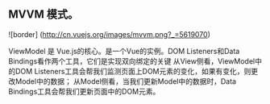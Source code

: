 ﻿
## MVVM 模式。

![border] (http://cn.vuejs.org/images/mvvm.png?_=5619070)

ViewModel 是 Vue.js的核心。是一个Vue的实例。DOM Listeners和Data Bindings看作两个工具，它们是实现双向绑定的关键
从View侧看，ViewModel中的DOM Listeners工具会帮我们监测页面上DOM元素的变化，如果有变化，则更改Model中的数据；
从Model侧看，当我们更新Model中的数据时，Data Bindings工具会帮我们更新页面中的DOM元素。


